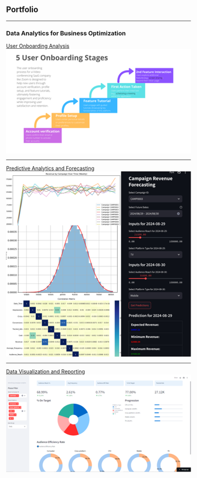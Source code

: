 ## Portfolio

---

### Data Analytics for Business Optimization 

[User Onboarding Analysis](https://github.com/Yass01b/User_Onboarding_Analysis/blob/main/User_onboarding_analysis%20(1).ipynb)
<img src="images/project1.png?raw=true"/>

---
[Predictive Analytics and Forecasting](https://github.com/Yass01b/AdRevenueForecast/blob/main/pdf/sample_presentation.pdf)
<img src="images/project2.png?raw=true"/>

---
[Data Visualization and Reporting](https://github.com/Yass01b/AdsDashboard)
<img src="images/project3.png?raw=true"/>





